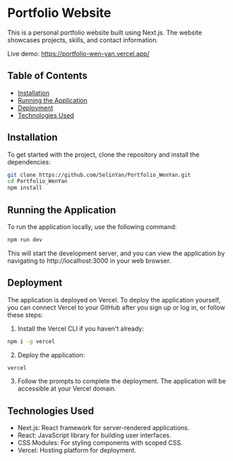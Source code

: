 # Portfolio Website

This is a personal portfolio website built using Next.js. The website showcases projects, skills, and contact information.

Live demo:
https://portfolio-wen-yan.vercel.app/

## Table of Contents

- [Installation](#installation)
- [Running the Application](#running-the-application)
- [Deployment](#deployment)
- [Technologies Used](#technologies-used)

## Installation

To get started with the project, clone the repository and install the dependencies:

```bash
git clone https://github.com/SelinYan/Portfolio_WenYan.git
cd Portfolio_WenYan
npm install
```

## Running the Application

To run the application locally, use the following command:

```bash
npm run dev
```

This will start the development server, and you can view the application by navigating to http://localhost:3000 in your web browser.

## Deployment

The application is deployed on Vercel. To deploy the application yourself, you can connect Vercel to your GitHub after you sign up or log in, or follow these steps:

1. Install the Vercel CLI if you haven't already:

```bash
npm i -g vercel
```

2. Deploy the application:

```bash
vercel
```

3. Follow the prompts to complete the deployment. The application will be accessible at your Vercel domain.

## Technologies Used

- Next.js: React framework for server-rendered applications.
- React: JavaScript library for building user interfaces.
- CSS Modules: For styling components with scoped CSS.
- Vercel: Hosting platform for deployment.
